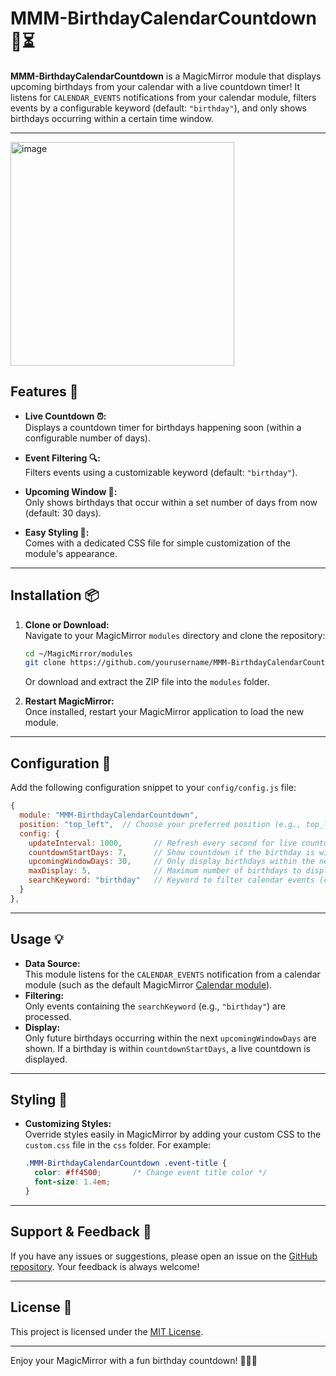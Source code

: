 
# MMM-BirthdayCalendarCountdown 🎂⏳

**MMM-BirthdayCalendarCountdown** is a MagicMirror module that displays upcoming birthdays from your calendar with a live countdown timer! It listens for `CALENDAR_EVENTS` notifications from your calendar module, filters events by a configurable keyword (default: `"birthday"`), and only shows birthdays occurring within a certain time window.

---

<img width="358" alt="image" src="https://github.com/user-attachments/assets/e8392bfe-a92e-49c1-93d2-aaf930ab94be" />


## Features 🌟

- **Live Countdown ⏰:**  
  Displays a countdown timer for birthdays happening soon (within a configurable number of days).

- **Event Filtering 🔍:**  
  Filters events using a customizable keyword (default: `"birthday"`).

- **Upcoming Window 📆:**  
  Only shows birthdays that occur within a set number of days from now (default: 30 days).

- **Easy Styling 🎨:**  
  Comes with a dedicated CSS file for simple customization of the module's appearance.

---

## Installation 📦

1. **Clone or Download:**  
   Navigate to your MagicMirror `modules` directory and clone the repository:
   ```bash
   cd ~/MagicMirror/modules
   git clone https://github.com/yourusername/MMM-BirthdayCalendarCountdown.git
   ```
   Or download and extract the ZIP file into the `modules` folder.

2. **Restart MagicMirror:**  
   Once installed, restart your MagicMirror application to load the new module.

---

## Configuration 🔧

Add the following configuration snippet to your `config/config.js` file:

```javascript
{
  module: "MMM-BirthdayCalendarCountdown",
  position: "top_left",  // Choose your preferred position (e.g., top_left, top_right, etc.)
  config: {
    updateInterval: 1000,       // Refresh every second for live countdown updates
    countdownStartDays: 7,      // Show countdown if the birthday is within 7 days
    upcomingWindowDays: 30,     // Only display birthdays within the next 30 days
    maxDisplay: 5,              // Maximum number of birthdays to display
    searchKeyword: "birthday"   // Keyword to filter calendar events (case-insensitive)
  }
},
```

---

## Usage 💡

- **Data Source:**  
  This module listens for the `CALENDAR_EVENTS` notification from a calendar module (such as the default MagicMirror [Calendar module](https://docs.magicmirror.builders/modules/calendar/)).  
- **Filtering:**  
  Only events containing the `searchKeyword` (e.g., `"birthday"`) are processed.  
- **Display:**  
  Only future birthdays occurring within the next `upcomingWindowDays` are shown. If a birthday is within `countdownStartDays`, a live countdown is displayed.

---



## Styling 🎨
- **Customizing Styles:**  
  Override styles easily in MagicMirror by adding your custom CSS to the `custom.css` file in the `css` folder. For example:
  ```css
  .MMM-BirthdayCalendarCountdown .event-title {
    color: #ff4500;       /* Change event title color */
    font-size: 1.4em;
  }
  ```
---

## Support & Feedback 🙏

If you have any issues or suggestions, please open an issue on the [GitHub repository](https://github.com/yourusername/MMM-BirthdayCalendarCountdown). Your feedback is always welcome!

---

## License 📄

This project is licensed under the [MIT License](LICENSE).

---

Enjoy your MagicMirror with a fun birthday countdown! 🎉🎂⏰
```

